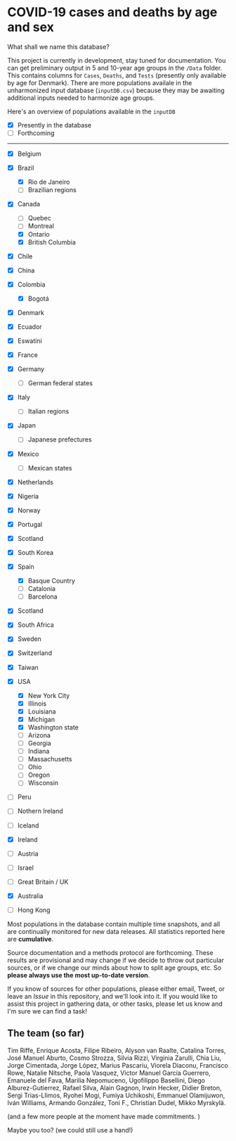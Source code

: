 # COVID-19 cases and deaths by age and sex

What shall we name this database?

This project is currently in development, stay tuned for documentation. You can get preliminary output in 5 and 10-year age groups in the `/Data` folder. This contains columns for `Cases`, `Deaths`, and `Tests` (presently only available by age for Denmark). There are more populations availale in the unharmonized input database (`inputDB.csv`) because they may be awaiting additional inputs needed to harmonize age groups.

Here's an overview of populations available in the `inputDB` 
- [x] Presently in the database
- [ ] Forthcoming
-------------------------------

- [x] Belgium 
- [x] Brazil    
  - [x] Rio de Janeiro
  - [ ] Brazilian regions
- [x] Canada  
  - [ ] Quebec
  - [ ] Montreal
  - [x] Ontario
  - [x] British Columbia
- [x] Chile
- [x] China       
- [x] Colombia   
  - [x] Bogotá
- [x] Denmark    
- [x] Ecuador     
- [x] Eswatini    
- [x] France     
- [x] Germany   
  - [ ] German federal states
- [x] Italy     
  - [ ] Italian regions
- [x] Japan
  - [ ] Japanese prefectures
- [x] Mexico     
  - [ ] Mexican states
- [x] Netherlands 
- [x] Nigeria
- [x] Norway
- [x] Portugal   
- [x] Scotland   
- [x] South Korea  
- [x] Spain  
  - [x] Basque Country
  - [ ] Catalonia
  - [ ] Barcelona
- [x] Scotland
- [x] South Africa
- [x] Sweden     
- [x] Switzerland
- [x] Taiwan
- [x] USA 
  - [x] New York City
  - [x] Illinois
  - [x] Louisiana
  - [x] Michigan
  - [x] Washington state
  - [ ] Arizona
  - [ ] Georgia
  - [ ] Indiana
  - [ ] Massachusetts
  - [ ] Ohio
  - [ ] Oregon
  - [ ] Wisconsin
- [ ] Peru
- [ ] Nothern Ireland
- [ ] Iceland
- [x] Ireland
- [ ] Austria
- [ ] Israel
- [ ] Great Britain / UK
- [x] Australia
- [ ] Hong Kong


Most populations in the database contain multiple time snapshots, and all are continually monitored for new data releases.  All statistics reported here are **cumulative**. 

Source documentation and a methods protocol are forthcoming. These results are provisional and may change if we decide to throw out particular sources, or if we change our minds about how to split age groups, etc. So **please always use the most up-to-date version**.

If you know of sources for other populations, please either email, Tweet, or leave an *Issue* in this repository, and we'll look into it. If you would like to assist this project in gathering data, or other tasks, please let us know and I'm sure we can find a task!

## The team (so far)
Tim Riffe, Enrique Acosta, Filipe Ribeiro, Alyson van Raalte, Catalina Torres, José Manuel Aburto, Cosmo Strozza, Silvia Rizzi, Virginia Zarulli, Chia Liu, Jorge Cimentada, Jorge López, Marius Pascariu, Viorela Diaconu, Francisco Rowe, Natalie Nitsche, Paola Vasquez, Victor Manuel García Guerrero, Emanuele del Fava, Marilia Nepomuceno, Ugofilippo Basellini, Diego Alburez-Gutierrez, Rafael Silva, Alain Gagnon, Irwin Hecker, Didier Breton, Sergi Trias-Llimos, Ryohei Mogi, Fumiya Uchikoshi, Emmanuel Olamijuwon, Iván Williams, Armando González, Toni F., Christian Dudel, Mikko Myrskylä.

(and a few more people at the moment have made commitments. )

Maybe you too? (we could still use a hand!)





